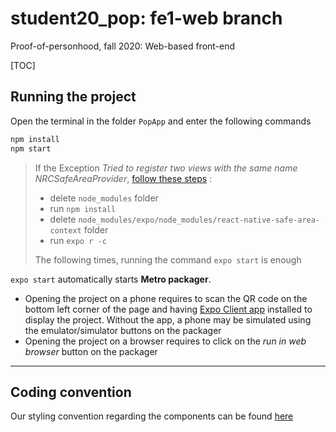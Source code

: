 # student20_pop: fe1-web branch
Proof-of-personhood, fall 2020: Web-based front-end

[TOC]

## Running the project
Open the terminal in the folder `PopApp` and enter the following commands

```bash
npm install
npm start
```

> If the Exception *Tried to register two views with the same name NRCSafeAreaProvider*, [follow these steps](https://github.com/th3rdwave/react-native-safe-area-context/issues/110#issuecomment-660407790) :
>
> - delete  `node_modules` folder
> - run `npm install`
> - delete  `node_modules/expo/node_modules/react-native-safe-area-context` folder
> - run `expo r -c`
>
> The following times, running the command  `expo start` is enough



`expo start` automatically starts **Metro packager**. 

- Opening the project on a phone requires to scan the QR code on the bottom left corner of the page and having [Expo Client app](https://expo.io/tools) installed to display the project. Without the app, a phone may be simulated using the emulator/simulator buttons on the packager
- Opening the project on a browser requires to click on the *run in web browser* button on the packager

---



## Coding convention
Our styling convention regarding the components can be found [here](https://thoughtbot.com/blog/structure-for-styling-in-react-native)
